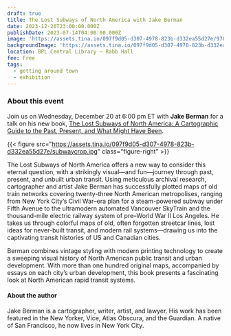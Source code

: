 ```yaml
---
draft: true
title: The Lost Subways of North America with Jake Berman
date: 2023-12-20T23:00:00.000Z
publishDate: 2023-07-14T04:00:00.000Z
image: 'https://assets.tina.io/097f9d05-d307-4978-823b-d332ea55d27e/9780226829791.jpg'
backgroundImage: 'https://assets.tina.io/097f9d05-d307-4978-823b-d332ea55d27e/9780226829791.jpg'
location: BPL Central Library – Rabb Hall
fee: Free
tags:
  - getting around town
  - exhibition
---
```


### About this event

Join us on Wednesday, December 20 at 6:00 pm ET with **Jake Berman** for a talk on his new book, [The Lost Subways of North America: A Cartographic Guide to the Past, Present, and What Might Have Been](https://press.uchicago.edu/ucp/books/book/chicago/L/bo206950010.html). 

{{< figure src="https://assets.tina.io/097f9d05-d307-4978-823b-d332ea55d27e/subwaycrop.jpg" class="figure-right" >}}

The Lost Subways of North America offers a new way to consider this eternal question, with a strikingly visual—and fun—journey through past, present, and unbuilt urban transit. Using meticulous archival research, cartographer and artist Jake Berman has successfully plotted maps of old train networks covering twenty-three North American metropolises, ranging from New York City’s Civil War–era plan for a steam-powered subway under Fifth Avenue to the ultramodern automated Vancouver SkyTrain and the thousand-mile electric railway system of pre–World War II Los Angeles. He takes us through colorful maps of old, often forgotten streetcar lines, lost ideas for never-built transit, and modern rail systems—drawing us into the captivating transit histories of US and Canadian cities.

Berman combines vintage styling with modern printing technology to create a sweeping visual history of North American public transit and urban development. With more than one hundred original maps, accompanied by essays on each city’s urban development, this book presents a fascinating look at North American rapid transit systems.

#### About the author

Jake Berman is a cartographer, writer, artist, and lawyer. His work has been featured in the New Yorker, Vice, Atlas Obscura, and the Guardian. A native of San Francisco, he now lives in New York City.
